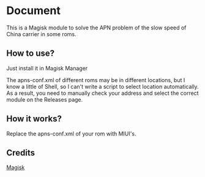 # Document

This is a Magisk module to solve the APN problem of the slow speed of China carrier in some roms.
## How to use?
Just install it in Magisk Manager

The apns-conf.xml of different roms may be in different locations, but I know a little of Shell, so I can't write a script to select location automatically. As a result, you need to manually check your address and select the correct module on the Releases page.
## How it works?
Replace the apns-conf.xml of your rom with MIUI's.
## Credits
[Magisk](https://github.com/topjohnwu/Magisk)